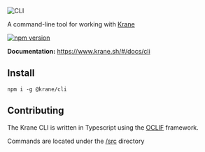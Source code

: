 ![CLI](https://res.cloudinary.com/biensupernice/image/upload/v1602471644/Marketing_-_Krane_CLI_zfw8vh.png)

A command-line tool for working with [Krane](https://krane.sh)

[![npm version](https://badge.fury.io/js/%40krane%2Fcli.svg)](https://badge.fury.io/js/%40krane%2Fcli)

**Documentation:** https://www.krane.sh/#/docs/cli

## Install

```
npm i -g @krane/cli
```

## Contributing

The Krane CLI is written in Typescript using the [OCLIF](https://oclif.io/) framework.

Commands are located under the [/src](https://github.com/krane/cli/tree/master/src/commands) directory
